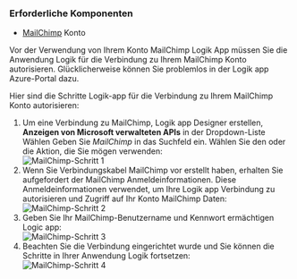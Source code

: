 ### <a name="prerequisites"></a>Erforderliche Komponenten
- [MailChimp](https://www.MailChimp.com/) Konto 

Vor der Verwendung von Ihrem Konto MailChimp Logik App müssen Sie die Anwendung Logik für die Verbindung zu Ihrem MailChimp Konto autorisieren. Glücklicherweise können Sie problemlos in der Logik app Azure-Portal dazu. 

Hier sind die Schritte Logik-app für die Verbindung zu Ihrem MailChimp Konto autorisieren:

1. Um eine Verbindung zu MailChimp, Logik app Designer erstellen, **Anzeigen von Microsoft verwalteten APIs** in der Dropdown-Liste Wählen Geben Sie *MailChimp* in das Suchfeld ein. Wählen Sie den oder die Aktion, die Sie mögen verwenden:  
  ![MailChimp-Schritt 1](./media/connectors-create-api-mailchimp/mailchimp-1.png)
2. Wenn Sie Verbindungskabel MailChimp vor erstellt haben, erhalten Sie aufgefordert der MailChimp Anmeldeinformationen. Diese Anmeldeinformationen verwendet, um Ihre Logik app Verbindung zu autorisieren und Zugriff auf Ihr Konto MailChimp Daten:  
  ![MailChimp-Schritt 2](./media/connectors-create-api-mailchimp/mailchimp-2.png)
3. Geben Sie Ihr MailChimp-Benutzername und Kennwort ermächtigen Logic app:  
  ![MailChimp-Schritt 3](./media/connectors-create-api-mailchimp/mailchimp-3.png)   
4. Beachten Sie die Verbindung eingerichtet wurde und Sie können die Schritte in Ihrer Anwendung Logik fortsetzen:  
  ![MailChimp-Schritt 4](./media/connectors-create-api-mailchimp/mailchimp-4.png)
